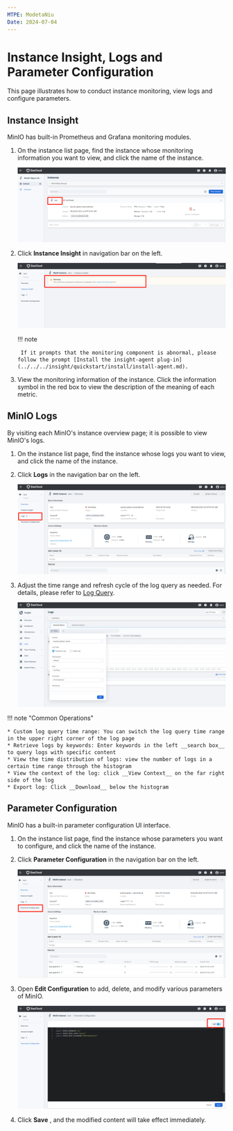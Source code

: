 ```yaml
---
MTPE: ModetaNiu
Date: 2024-07-04
---
```


# Instance Insight, Logs and Parameter Configuration

This page illustrates how to conduct instance monitoring, view logs and configure parameters.

## Instance Insight

MinIO has built-in Prometheus and Grafana monitoring modules.

1. On the instance list page, find the instance whose monitoring information you want to view, and click the name of the instance.

    ![Select an instance](../images/log01.png)

2. Click __Instance Insight__ in navigation bar on the left.

    ![Instance Insight](../images/insight02.png)

    !!! note

        If it prompts that the monitoring component is abnormal, please follow the prompt [Install the insight-agent plug-in](../../../insight/quickstart/install/install-agent.md).

3. View the monitoring information of the instance. Click the information symbol in the red box to view 
   the description of the meaning of each metric.

## MinIO Logs

By visiting each MinIO's instance overview page; it is possible to view MinIO's logs.

1. On the instance list page, find the instance whose logs you want to view, and click the name of the instance.

2. Click __Logs__ in the navigation bar on the left.

    ![Click Logs](../images/log02.png)

3. Adjust the time range and refresh cycle of the log query as needed. For details, please refer to [Log Query](../../../insight/user-guide/data-query/log.md).

    ![Log query](../images/log04.png)

!!! note "Common Operations"

    * Custom log query time range: You can switch the log query time range in the upper right corner of the log page
    * Retrieve logs by keywords: Enter keywords in the left __search box__ to query logs with specific content
    * View the time distribution of logs: view the number of logs in a certain time range through the histogram
    * View the context of the log: click __View Context__ on the far right side of the log
    * Export log: Click __Download__ below the histogram

## Parameter Configuration

MinIO has a built-in parameter configuration UI interface.

1. On the instance list page, find the instance whose parameters you want to configure, and click the name of the instance.

2. Click __Parameter Configuration__ in the navigation bar on the left.

    ![Parameter configuration](../images/config01.png)

3. Open __Edit Configuration__ to add, delete, and modify various parameters of MinIO.

    ![Edit](../images/config02.png)

4. Click __Save__ , and the modified content will take effect immediately.